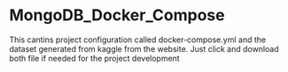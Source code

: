 # MongoDB_Docker_Compose
This cantins project configuration called docker-compose.yml and the dataset generated from kaggle from the website. Just click and download both file if needed for the project development
